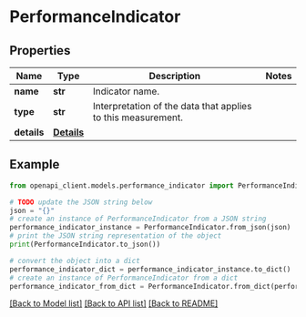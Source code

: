 # PerformanceIndicator


## Properties

Name | Type | Description | Notes
------------ | ------------- | ------------- | -------------
**name** | **str** | Indicator name. | 
**type** | **str** | Interpretation of the data that applies to this measurement. | 
**details** | [**Details**](Details.md) |  | 

## Example

```python
from openapi_client.models.performance_indicator import PerformanceIndicator

# TODO update the JSON string below
json = "{}"
# create an instance of PerformanceIndicator from a JSON string
performance_indicator_instance = PerformanceIndicator.from_json(json)
# print the JSON string representation of the object
print(PerformanceIndicator.to_json())

# convert the object into a dict
performance_indicator_dict = performance_indicator_instance.to_dict()
# create an instance of PerformanceIndicator from a dict
performance_indicator_from_dict = PerformanceIndicator.from_dict(performance_indicator_dict)
```
[[Back to Model list]](../README.md#documentation-for-models) [[Back to API list]](../README.md#documentation-for-api-endpoints) [[Back to README]](../README.md)


